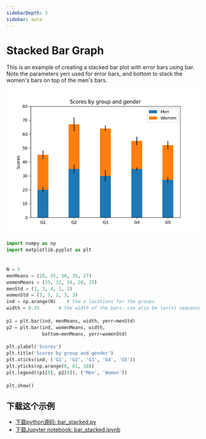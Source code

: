 ```yaml
---
sidebarDepth: 3
sidebar: auto
---
```


# Stacked Bar Graph

This is an example of creating a stacked bar plot with error bars
using bar. Note the parameters yerr used for
error bars, and bottom to stack the women's bars on top of the men's
bars.

![](/static/images/gallery/sphx_glr_bar_stacked_001.png)

```python
import numpy as np
import matplotlib.pyplot as plt


N = 5
menMeans = (20, 35, 30, 35, 27)
womenMeans = (25, 32, 34, 20, 25)
menStd = (2, 3, 4, 1, 2)
womenStd = (3, 5, 2, 3, 3)
ind = np.arange(N)    # the x locations for the groups
width = 0.35       # the width of the bars: can also be len(x) sequence

p1 = plt.bar(ind, menMeans, width, yerr=menStd)
p2 = plt.bar(ind, womenMeans, width,
             bottom=menMeans, yerr=womenStd)

plt.ylabel('Scores')
plt.title('Scores by group and gender')
plt.xticks(ind, ('G1', 'G2', 'G3', 'G4', 'G5'))
plt.yticks(np.arange(0, 81, 10))
plt.legend((p1[0], p2[0]), ('Men', 'Women'))

plt.show()
```

## 下载这个示例
            
- [下载python源码: bar_stacked.py](https://matplotlib.org/_downloads/bar_stacked.py)
- [下载Jupyter notebook: bar_stacked.ipynb](https://matplotlib.org/_downloads/bar_stacked.ipynb)
